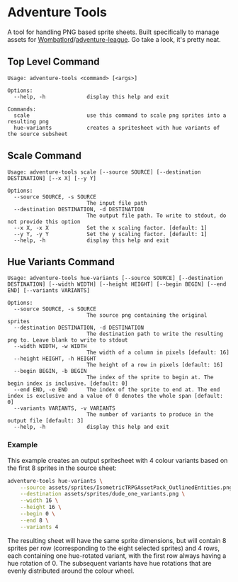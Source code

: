 # Adventure Tools

A tool for handling PNG based sprite sheets.
Built specifically to manage assets for [Wombatlord](https://github.com/Wombatlord)/[adventure-league](https://github.com/Wombatlord/adventure-league). 
Go take a look, it's pretty neat.

## Top Level Command

```
Usage: adventure-tools <command> [<args>]

Options:
  --help, -h             display this help and exit

Commands:
  scale                  use this command to scale png sprites into a resulting png
  hue-variants           creates a spritesheet with hue variants of the source subsheet
```

## Scale Command

```
Usage: adventure-tools scale [--source SOURCE] [--destination DESTINATION] [--x X] [--y Y]

Options:
  --source SOURCE, -s SOURCE
                         The input file path
  --destination DESTINATION, -d DESTINATION
                         The output file path. To write to stdout, do not provide this option
  --x X, -x X            Set the x scaling factor. [default: 1]
  --y Y, -y Y            Set the y scaling factor. [default: 1]
  --help, -h             display this help and exit
```

## Hue Variants Command

```
Usage: adventure-tools hue-variants [--source SOURCE] [--destination DESTINATION] [--width WIDTH] [--height HEIGHT] [--begin BEGIN] [--end END] [--variants VARIANTS]

Options:
  --source SOURCE, -s SOURCE
                         The source png containing the original sprites
  --destination DESTINATION, -d DESTINATION
                         The destination path to write the resulting png to. Leave blank to write to stdout
  --width WIDTH, -w WIDTH
                         The width of a column in pixels [default: 16]
  --height HEIGHT, -h HEIGHT
                         The height of a row in pixels [default: 16]
  --begin BEGIN, -b BEGIN
                         The index of the sprite to begin at. The begin index is inclusive. [default: 0]
  --end END, -e END      The index of the sprite to end at. The end index is exclusive and a value of 0 denotes the whole span [default: 0]
  --variants VARIANTS, -v VARIANTS
                         The number of variants to produce in the output file [default: 3]
  --help, -h             display this help and exit
```

### Example

This example creates an output spritesheet with 4 colour variants based on the first 8 sprites in the source sheet:

```bash
adventure-tools hue-variants \
	--source assets/sprites/IsometricTRPGAssetPack_OutlinedEntities.png \
	--destination assets/sprites/dude_one_variants.png \
	--width 16 \
	--height 16 \
	--begin 0 \
	--end 8 \
	--variants 4
```

The resulting sheet will have the same sprite dimensions, but will contain 8 sprites per row (corresponding to the eight selected sprites)
and 4 rows, each containing one hue-rotated variant, with the first row always having a hue rotation of 0. The subsequent variants have hue rotations that are evenly distributed around the colour wheel.
